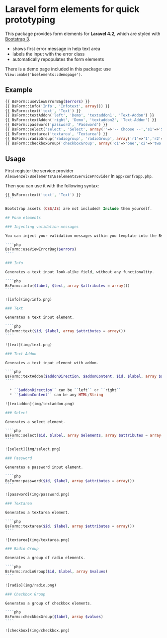 #  Laravel form elements for quick prototyping

This package provides form elements for **Laravel 4.2**, which are styled with [Bootstrap 3](http://getbootstrap.com/css/#forms).

  * shows first error message in help text area
  * labels the input with the error class
  * automatically repopulates the form elements

There is a demo page included in this package: use ``View::make('bselements::demopage')``.

## Example

````php
{{ BsForm::useViewErrorBag($errors) }}
{{ BsForm::info('Info', 'Infotext', array()) }}
{{ BsForm::text('text', 'Text') }}
{{ BsForm::textAddon('left', 'Demo', 'textaddon1', 'Text-Addon') }}
{{ BsForm::textAddon('right', 'Demo', 'textaddon2', 'Text-Addon') }}
{{ BsForm::password('password', 'Password') }}
{{ BsForm::select('select', 'Select', array(''=>'-- Choose --','s1'=>'Select 1','s2'=>'Select 2','s3'=>'Select 3')) }}
{{ BsForm::textarea('textarea', 'Textarea') }}
{{ BsForm::radioGroup('radiogroup', 'radioGroup', array('r1'=>'1','r2'=>'2','r3'=>'3')) }}
{{ BsForm::checkboxGroup('checkboxGroup', array('c1'=>'one','c2'=>'two','c3'=>'three')) }}
````

## Usage

First register the service provider ``Alexwenzel\Bselements\BselementsServiceProvider`` in ``app/conf/app.php``.

Then you can use it with the following syntax:

`````php
{{ BsForm::text('text', 'Text') }}
````

Bootstrap assets (CSS/JS) are not included! Include them yourself.

## Form elements

### Injecting validation messages

You can inject your validation messages within you template into the BsForm class.

````php
BsForm::useViewErrorBag($errors)
````

### Info

Generates a text input look-alike field, without any functionality.

````php
BsForm::info($label, $text, array $attributes = array())
````

![info](img/info.png)

### Text

Generates a text input element.

````php
BsForm::text($id, $label, array $attributes = array())
````

![text](img/text.png)

### Text Addon

Generates a text input element with addon.

````php
BsForm::textAddon($addonDirection, $addonContent, $id, $label, array $attributes = array())
````

  * ``$addonDirection`` can be ``left`` or ``right``
  * ``$addonContent`` can be any HTML/String

![textaddon](img/textaddon.png)

### Select

Generates a select element.

````php
BsForm::select($id, $label, array $elements, array $attributes = array())
````

![select](img/select.png)

### Password

Generates a password input element.

````php
BsForm::password($id, $label, array $attributes = array())
````

![password](img/password.png)

### Textarea

Generates a textarea element.

````php
BsForm::textarea($id, $label, array $attributes = array())
````

![textarea](img/textarea.png)

### Radio Group

Generates a group of radio elements.

````php
BsForm::radioGroup($id, $label, array $values)
````

![radio](img/radio.png)

### Checkbox Group

Generates a group of checkbox elements.

````php
BsForm::checkboxGroup($label, array $values)
````

![checkbox](img/checkbox.png)